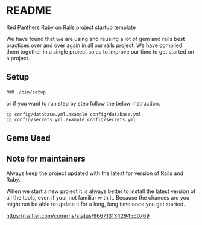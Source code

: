 # README

Red Panthers Ruby on Rails project startup template

We have found that we are using and reusing a lot of gem and rails best practices over and over again
in all our rails project. We have compiled them together in a single project so as to improve our
time to get started on a project.

## Setup

run `./bin/setup`

or if you want to run step by step follow the below instruction.

```
cp config/database.yml.example config/database.yml
cp config/secrets.yml.example config/secrets.yml
```


## Gems Used


## Note for maintainers

Always keep the project updated with the latest for version of Rails and Ruby.

When we start a new project it is always better to install the latest version of
all the tools, even if your not familiar with it. Because the chances are you might
not be able to update it for a long, long time once you get started.

https://twitter.com/coderhs/status/966713134294560769
